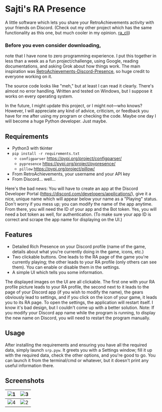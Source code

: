 # Sajti's RA Presence

A little software which lets you share your RetroAchievements activity with your friends on Discord.
(Check out my other project which has the same functionality as this one, but much cooler in my opinion. [ra_cli](https://github.com/sajtii/ra_cli))

### Before you even consider downloading,
note that I have none to zero programming experience. I put this together in less than a week as a fun project/challenge, using Google, reading documentations, and asking Grok about how things work. The main inspiration was [RetroAchievements-Discord-Presence](https://github.com/XtremePrime/RetroAchievements-Discord-Presence), so huge credit to everyone working on it.

The source code looks like "meh," but at least I can read it clearly. There's almost no error handling. Written and tested on Windows, but I suppose it works on every operating system.

In the future, I might update this project, or I might not—who knows? However, I will appreciate any kind of advice, criticism, or feedback you have for me after using my program or checking the code. Maybe one day I will become a huge Python developer. Just maybe.

## Requirements
- Python3 with tkinter
- ```pip install -r requirements.txt```
  	- `configparser` https://pypi.org/project/configparser/
  	- `pypresence` https://pypi.org/project/pypresence/
  	- `pillow` https://pypi.org/project/pillow/
- From RetroAchievements, your username and your API key
- From Discord... well...

Here's the bad news: You will have to create an app at the Discord Developer Portal (https://discord.com/developers/applications/), give it a nice, unique name which will appear below your name as a "Playing" status. Don't worry if you mess up; you can modify the name of the app anytime. From there, you will need the ID of your app and the Bot token. Yes, you will need a bot token as well, for authentication. (To make sure your app ID is correct and scrape the app name for displaying on the UI.)

## Features

- Detailed Rich Presence on your Discord profile (name of the game, details about what you're currently doing in the game, icons, etc.)
- Two clickable buttons. One leads to the RA page of the game you're currently playing; the other leads to your RA profile (only others can see them). You can enable or disable them in the settings.
- A simple UI which tells you some information.

The displayed images on the UI are all clickable. The first one with your RA profile picture leads to your RA profile, the second next to it leads to the page of your Discord app (if you wish to modify the name), the gears obviously lead to settings, and if you click on the icon of your game, it leads you to its RA page.
To open the settings, the application will restart itself. I know it's bad design, but I couldn't come up with a better solution.
Note: If you modify your Discord app name while the program is running, to display the new name on Discord, you will need to restart the program manually.

## Usage
After installing the requirements and ensuring you have all the required data, simply launch `srp.pyw`. It greets you with a Settings window; fill it up with the required data, check the other options, and you're good to go. You can launch it from the terminal/cmd or whatever, but it doesn't print any useful information there.

## Screenshots
![1](https://github.com/user-attachments/assets/c0d18b82-6d45-4a7c-b792-533d99b90884)|![3](https://github.com/user-attachments/assets/8db38086-67b4-40d2-9015-592739ee7f0d)
---|---
![4](https://github.com/user-attachments/assets/368415bc-1d08-4e29-b8dd-16a4c2b28517)|![2](https://github.com/user-attachments/assets/45910a42-07ab-452a-94e8-ef5f42352753)


